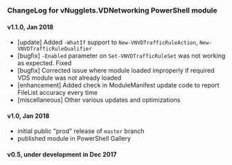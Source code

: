 ### ChangeLog for vNugglets.VDNetworking PowerShell module

#### v1.1.0, Jan 2018
- \[update] Added `-WhatIf` support to `New-VNVDTrafficRuleAction`, `New-VNVDTrafficRuleQualifier`
- \[bugfix] `-Enabled` parameter on `Set-VNVDTrafficRuleSet` was not working as expected. Fixed
- \[bugfix] Corrected issue where module loaded improperly if required VDS module was not already loaded
- \[enhancement] Added check in ModuleManifest update code to report FileList accuracy every time
- \[miscellaneous] Other various updates and optimizations

#### v1.0, Jan 2018
- initial public "prod" release of `master` branch
- published module in PowerShell Gallery

#### v0.5, under development in Dec 2017
